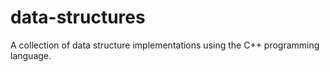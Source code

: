 # data-structures
A collection of data structure implementations using the C++ programming language.
